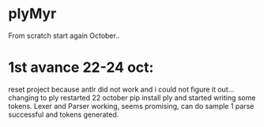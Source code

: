 # plyMyr

From scratch start again October..

# 1st avance 22-24 oct:
reset project because antlr did not work and i could not figure it out... changing to ply restarted 22 october
pip install ply and started writing some tokens.
Lexer and Parser working, seems promising, can do sample 1 parse successful and tokens generated. 


